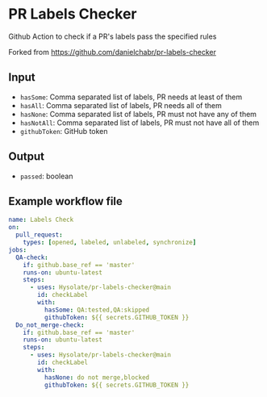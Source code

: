 # PR Labels Checker
Github Action to check if a PR's labels pass the specified rules

Forked from https://github.com/danielchabr/pr-labels-checker

## Input
- `hasSome`: Comma separated list of labels, PR needs at least of them
- `hasAll`: Comma separated list of labels, PR needs all of them
- `hasNone`: Comma separated list of labels, PR must not have any of them
- `hasNotAll`: Comma separated list of labels, PR must not have all of them
- `githubToken`: GitHub token

## Output
- `passed`: boolean

## Example workflow file
```yml
name: Labels Check
on:
  pull_request:
    types: [opened, labeled, unlabeled, synchronize]
jobs:
  QA-check:
    if: github.base_ref == 'master'
    runs-on: ubuntu-latest
    steps:
      - uses: Hysolate/pr-labels-checker@main
        id: checkLabel
        with:
          hasSome: QA:tested,QA:skipped
          githubToken: ${{ secrets.GITHUB_TOKEN }}
  Do_not_merge-check:
    if: github.base_ref == 'master'
    runs-on: ubuntu-latest
    steps:
      - uses: Hysolate/pr-labels-checker@main
        id: checkLabel
        with:
          hasNone: do not merge,blocked
          githubToken: ${{ secrets.GITHUB_TOKEN }}
```
